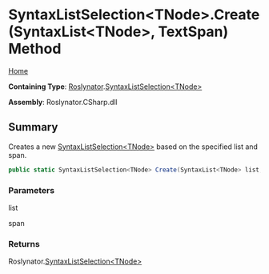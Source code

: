 # SyntaxListSelection\<TNode>\.Create\(SyntaxList\<TNode>, TextSpan\) Method

[Home](../../../README.md)

**Containing Type**: [Roslynator](../../README.md)\.[SyntaxListSelection\<TNode>](../README.md)

**Assembly**: Roslynator\.CSharp\.dll

## Summary

Creates a new [SyntaxListSelection\<TNode>](../README.md) based on the specified list and span\.

```csharp
public static SyntaxListSelection<TNode> Create(SyntaxList<TNode> list, TextSpan span)
```

### Parameters

list



span



### Returns

Roslynator\.[SyntaxListSelection\<TNode>](../README.md)

